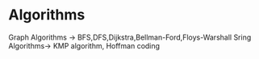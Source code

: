 # Algorithms

Graph Algorithms -> BFS,DFS,Dijkstra,Bellman-Ford,Floys-Warshall
Sring Algorithms-> KMP algorithm, Hoffman coding
